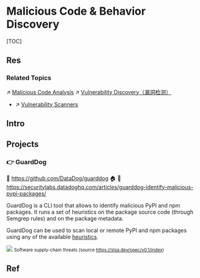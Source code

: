 # Malicious Code & Behavior Discovery

[TOC]



## Res
### Related Topics
↗ [Malicious Code Analysis](../🥇%20Best%20Practice/🪆%20Binary%20Engineering%20&%20Software%20Analysis/Malicious%20Code%20Analysis/Malicious%20Code%20Analysis.md)
↗ [Vulnerability Discovery（漏洞检测）](../🏰%20Cybersecurity%20Basics%20&%20InfoSec/🏹%20Vulnerability/Vulnerability%20Discovery（漏洞检测）/Vulnerability%20Discovery（漏洞检测）.md)
- ↗ [Vulnerability Scanners](../🏰%20Cybersecurity%20Basics%20&%20InfoSec/🏹%20Vulnerability/Vulnerability%20Discovery（漏洞检测）/🔍%20Vulnerability%20Scanners/Vulnerability%20Scanners.md)





## Intro


## Projects

### 👉 GuardDog
🚧 https://github.com/DataDog/guarddog
🏠 📄 https://securitylabs.datadoghq.com/articles/guarddog-identify-malicious-pypi-packages/

GuardDog is a CLI tool that allows to identify malicious PyPI and npm packages. It runs a set of heuristics on the package source code (through Semgrep rules) and on the package metadata.

GuardDog can be used to scan local or remote PyPI and npm packages using any of the available [heuristics](https://github.com/DataDog/guarddog#heuristics).

![](../../../../Assets/Pics/Screenshot%202024-02-27%20at%207.33.21PM.png)
<small>Software supply-chain threats (source https://slsa.dev/spec/v0.1/index)</small>



## Ref

